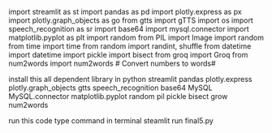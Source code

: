 import streamlit as st
import pandas as pd
import plotly.express as px
import plotly.graph_objects as go
from gtts import gTTS
import os
import speech_recognition as sr
import base64
import mysql.connector
import matplotlib.pyplot as plt
import random
from PIL import Image
import random
from time import time
from random import randint, shuffle 
from datetime import datetime 
import pickle
import bisect 
from groq import Groq
from num2words import num2words  # Convert numbers to words# 

install this all dependent library in python 
streamlit
pandas 
plotly.express
plotly.graph_objects
gtts
speech_recognition 
base64
MySQL 
MySQL.connector 
matplotlib.pyplot
random 
pil
pickle
bisect
grow
num2words
  

run this code type command in terminal steamlit run final5.py